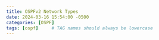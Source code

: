 ```yaml
---
title: OSPFv2 Network Types
date: 2024-03-16 15:54:00 -0500
categories: [OSPF]
tags: [ospf]     # TAG names should always be lowercase
---
```


